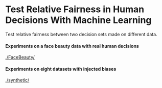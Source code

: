 # Test Relative Fairness in Human Decisions With Machine Learning

Test relative fairness between two decision sets made on different data.

#### Experiments on a face beauty data with real human decisions
[./FaceBeauty/](FaceBeauty/)
 

#### Experiments on eight datasets with injected biases
[./synthetic/](synthetic/)


